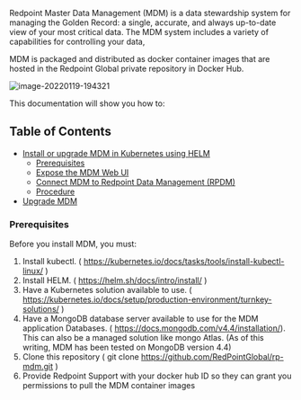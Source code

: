 Redpoint Master Data Management (MDM) is a data stewardship system for managing the Golden Record: a single, accurate, and always up-to-date view of your most critical data. The MDM system includes a variety of capabilities for controlling your data,

MDM is packaged and distributed as docker container images that are hosted in the Redpoint Global private repository in Docker Hub.

![image-20220119-194321](https://user-images.githubusercontent.com/42842390/157572766-5dbb1230-3a91-49a3-a0f1-dc889fb214bc.png)

This documentation will show you how to:

## Table of Contents

- [Install or upgrade MDM in Kubernetes using HELM](#Install-or-upgrade-mdm-in-kubernetes-using-helm)
  - [Prerequisites](#prerequisites)
  - [Expose the MDM Web UI](#expose-the-mdm-web-ui)
  - [Connect MDM to Redpoint Data Management (RPDM)](#connect-mdm-to-redpoint-data-management-(rpdm))
  - [Procedure](#procedure)
- [Upgrade MDM](#upgrade-mdm)

### Prerequisites

Before you install MDM, you must:

1. Install kubectl. ( https://kubernetes.io/docs/tasks/tools/install-kubectl-linux/ )
2. Install HELM. ( https://helm.sh/docs/intro/install/ )
3. Have a Kubernetes solution available to use. ( https://kubernetes.io/docs/setup/production-environment/turnkey-solutions/ )
4. Have a MongoDB database server available to use for the MDM application Databases. ( https://docs.mongodb.com/v4.4/installation/). This can also be a managed solution like mongo Atlas. (As of this writing, MDM has been tested on MongoDB version 4.4)
5. Clone this repository ( git clone https://github.com/RedPointGlobal/rp-mdm.git ) 
6. Provide Redpoint Support with your docker hub ID so they can grant you permissions to pull the MDM container images
